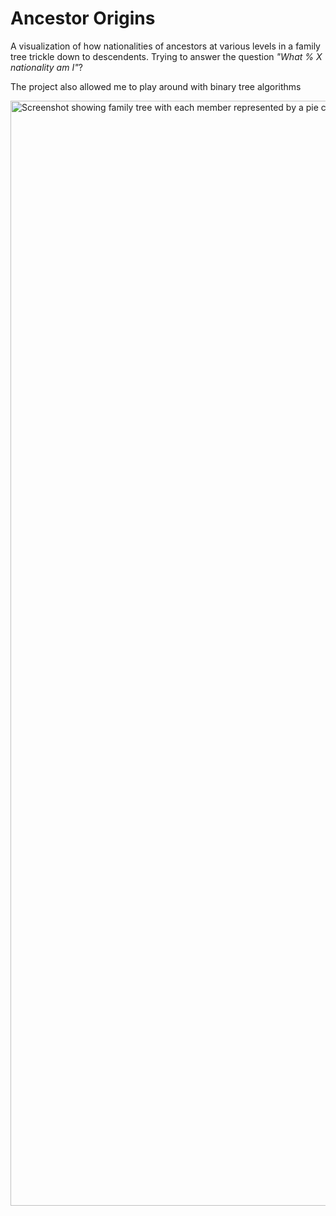 # Ancestor Origins

A visualization of how nationalities of ancestors at various levels in a family tree trickle down to descendents.
Trying to answer the question _"What % X nationality am I"_?

The project also allowed me to play around with binary tree algorithms

<img width="1768" alt="Screenshot showing family tree with each member represented by a pie chart displaying their national breakdown." src="https://user-images.githubusercontent.com/1006966/125213681-4e76d000-e281-11eb-9e27-8131b4be1667.png">

